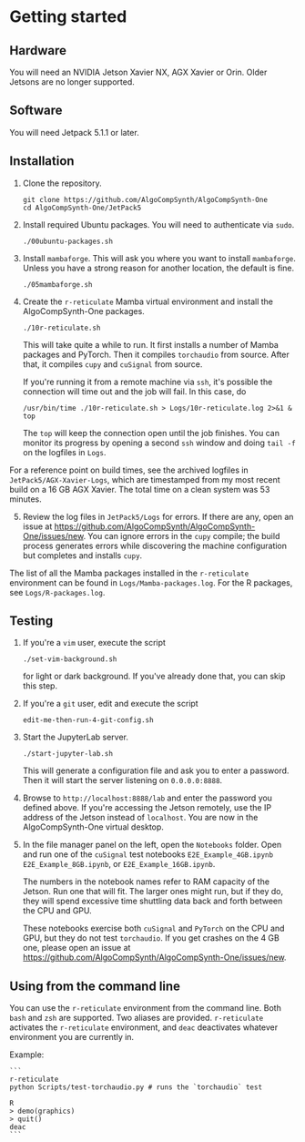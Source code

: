 # Getting started

## Hardware
You will need an NVIDIA Jetson Xavier NX, AGX Xavier or Orin. Older
Jetsons are no longer supported.

## Software
You will need Jetpack 5.1.1 or later.

## Installation

1. Clone the repository.

    ```
    git clone https://github.com/AlgoCompSynth/AlgoCompSynth-One
    cd AlgoCompSynth-One/JetPack5
    ```

2. Install required Ubuntu packages. You will need to authenticate
via `sudo`.

    ```
    ./00ubuntu-packages.sh
    ```

3. Install `mambaforge`. This will ask you where you want to install
`mambaforge`. Unless you have a strong reason for another location,
the default is fine.

    ```
    ./05mambaforge.sh
    ```

4. Create the `r-reticulate` Mamba virtual environment and install
the AlgoCompSynth-One packages.

    ```
    ./10r-reticulate.sh
    ```

    This will take quite a while to run. It first installs a number
of Mamba packages and PyTorch. Then it compiles `torchaudio` from
source. After that, it compiles `cupy` and `cuSignal` from source.

    If you're running it from a remote machine via `ssh`, it's 
possible the connection will time out and the job will fail. In this
case, do

    ```
    /usr/bin/time ./10r-reticulate.sh > Logs/10r-reticulate.log 2>&1 &
    top
    ```

    The `top` will keep the connection open until the job finishes.
You can monitor its progress by opening a second `ssh` window and
doing `tail -f` on the logfiles in `Logs`.

For a reference point on build times, see the archived logfiles
in `JetPack5/AGX-Xavier-Logs`, which are timestamped from my
most recent build on a 16 GB AGX Xavier. The total time on a clean
system was 53 minutes.

5. Review the log files in `JetPack5/Logs` for errors. If there
are any, open an issue at
<https://github.com/AlgoCompSynth/AlgoCompSynth-One/issues/new>.
You can ignore errors in the `cupy` compile; the build process
generates errors while discovering the machine configuration
but completes and installs `cupy`.

The list of all the Mamba packages installed in the `r-reticulate`
environment can be found in `Logs/Mamba-packages.log`. For the
R packages, see `Logs/R-packages.log`.

## Testing

1. If you're a `vim` user, execute the script

    ```
    ./set-vim-background.sh
    ```

    for light or dark background. If you've already done that, you
can skip this step.

2. If you're a `git` user, edit and execute the script

    ```
    edit-me-then-run-4-git-config.sh
    ```

3. Start the JupyterLab server.

    ```
    ./start-jupyter-lab.sh
    ```

    This will generate a configuration file and ask you to enter a
password. Then it will start the server listening on `0.0.0.0:8888`.

4. Browse to `http://localhost:8888/lab` and enter the password you
defined above. If you're accessing the Jetson remotely, use the IP
address of the Jetson instead of `localhost`. You are now in the
AlgoCompSynth-One virtual desktop.

5. In the file manager panel on the left, open the `Notebooks` folder.
Open and run one of the `cuSignal` test notebooks `E2E_Example_4GB.ipynb`
`E2E_Example_8GB.ipynb`, or `E2E_Example_16GB.ipynb`.

   The numbers in the notebook names refer to RAM capacity of the Jetson.
Run one that will fit. The larger ones might run, but if they do,
they will spend excessive time shuttling data back and forth between
the CPU and GPU.

    These notebooks exercise both `cuSignal` and `PyTorch` on the CPU and
GPU, but they do not test `torchaudio`. If you get crashes on the
4 GB one, please open an issue at
<https://github.com/AlgoCompSynth/AlgoCompSynth-One/issues/new>.

## Using from the command line
You can use the `r-reticulate` environment from the command line. Both
`bash` and `zsh` are supported. Two aliases are provided.
`r-reticulate` activates the `r-reticulate` environment, and `deac`
deactivates whatever environment you are currently in.

Example:

    ```
    r-reticulate
    python Scripts/test-torchaudio.py # runs the `torchaudio` test

    R
    > demo(graphics)
    > quit()
    deac
    ```
